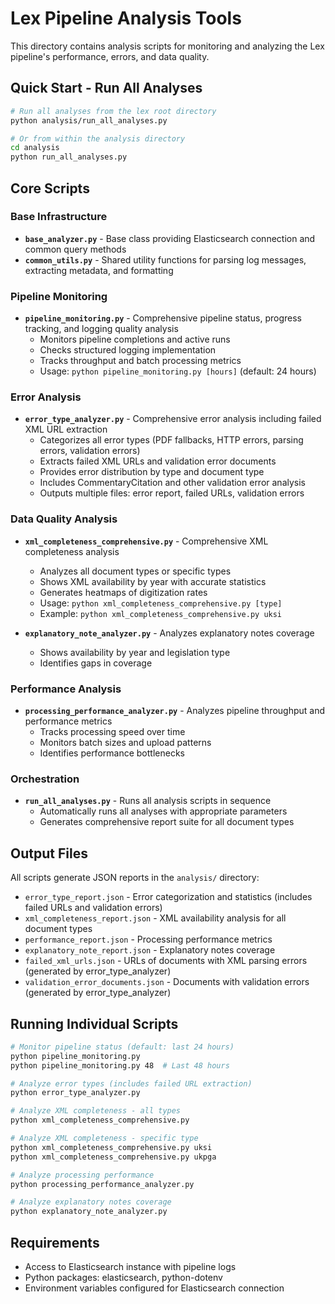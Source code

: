 # Lex Pipeline Analysis Tools

This directory contains analysis scripts for monitoring and analyzing the Lex pipeline's performance, errors, and data quality.

## Quick Start - Run All Analyses

```bash
# Run all analyses from the lex root directory
python analysis/run_all_analyses.py

# Or from within the analysis directory
cd analysis
python run_all_analyses.py
```

## Core Scripts

### Base Infrastructure
- **`base_analyzer.py`** - Base class providing Elasticsearch connection and common query methods
- **`common_utils.py`** - Shared utility functions for parsing log messages, extracting metadata, and formatting

### Pipeline Monitoring
- **`pipeline_monitoring.py`** - Comprehensive pipeline status, progress tracking, and logging quality analysis
  - Monitors pipeline completions and active runs
  - Checks structured logging implementation
  - Tracks throughput and batch processing metrics
  - Usage: `python pipeline_monitoring.py [hours]` (default: 24 hours)

### Error Analysis
- **`error_type_analyzer.py`** - Comprehensive error analysis including failed XML URL extraction
  - Categorizes all error types (PDF fallbacks, HTTP errors, parsing errors, validation errors)
  - Extracts failed XML URLs and validation error documents
  - Provides error distribution by type and document type
  - Includes CommentaryCitation and other validation error analysis
  - Outputs multiple files: error report, failed URLs, validation errors

### Data Quality Analysis
- **`xml_completeness_comprehensive.py`** - Comprehensive XML completeness analysis
  - Analyzes all document types or specific types
  - Shows XML availability by year with accurate statistics
  - Generates heatmaps of digitization rates
  - Usage: `python xml_completeness_comprehensive.py [type]`
  - Example: `python xml_completeness_comprehensive.py uksi`

- **`explanatory_note_analyzer.py`** - Analyzes explanatory notes coverage
  - Shows availability by year and legislation type
  - Identifies gaps in coverage

### Performance Analysis
- **`processing_performance_analyzer.py`** - Analyzes pipeline throughput and performance metrics
  - Tracks processing speed over time
  - Monitors batch sizes and upload patterns
  - Identifies performance bottlenecks

### Orchestration
- **`run_all_analyses.py`** - Runs all analysis scripts in sequence
  - Automatically runs all analyses with appropriate parameters
  - Generates comprehensive report suite for all document types

## Output Files

All scripts generate JSON reports in the `analysis/` directory:

- `error_type_report.json` - Error categorization and statistics (includes failed URLs and validation errors)
- `xml_completeness_report.json` - XML availability analysis for all document types
- `performance_report.json` - Processing performance metrics
- `explanatory_note_report.json` - Explanatory notes coverage
- `failed_xml_urls.json` - URLs of documents with XML parsing errors (generated by error_type_analyzer)
- `validation_error_documents.json` - Documents with validation errors (generated by error_type_analyzer)

## Running Individual Scripts

```bash
# Monitor pipeline status (default: last 24 hours)
python pipeline_monitoring.py
python pipeline_monitoring.py 48  # Last 48 hours

# Analyze error types (includes failed URL extraction)
python error_type_analyzer.py

# Analyze XML completeness - all types
python xml_completeness_comprehensive.py

# Analyze XML completeness - specific type
python xml_completeness_comprehensive.py uksi
python xml_completeness_comprehensive.py ukpga

# Analyze processing performance
python processing_performance_analyzer.py

# Analyze explanatory notes coverage
python explanatory_note_analyzer.py
```

## Requirements

- Access to Elasticsearch instance with pipeline logs
- Python packages: elasticsearch, python-dotenv
- Environment variables configured for Elasticsearch connection
